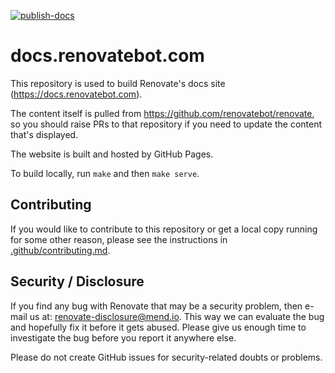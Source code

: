[![publish-docs](https://github.com/renovatebot/renovatebot.github.io/actions/workflows/publish-docs.yml/badge.svg?branch=main)](https://github.com/renovatebot/renovatebot.github.io/actions/workflows/publish-docs.yml)

# docs.renovatebot.com

This repository is used to build Renovate's docs site (https://docs.renovatebot.com).

The content itself is pulled from https://github.com/renovatebot/renovate, so you should raise PRs to that repository if you need to update the content that's displayed.

The website is built and hosted by GitHub Pages.

To build locally, run `make` and then `make serve`.

## Contributing

If you would like to contribute to this repository or get a local copy running for some other reason, please see the instructions in [.github/contributing.md](.github/contributing.md).

## Security / Disclosure

If you find any bug with Renovate that may be a security problem, then e-mail us at: [renovate-disclosure@mend.io](mailto:renovate-disclosure@mend.io).
This way we can evaluate the bug and hopefully fix it before it gets abused.
Please give us enough time to investigate the bug before you report it anywhere else.

Please do not create GitHub issues for security-related doubts or problems.
